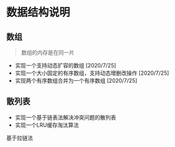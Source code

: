 ﻿# 数据结构说明

## 数组 
> 数组的内存是在同一片

- 实现一个支持动态扩容的数组						[2020/7/25]
- 实现一个大小固定的有序数组，支持动态增删改操作	[2020/7/25]
- 实现两个有序数组合并为一个有序数组				[2020/7/25]


## 散列表  
- 实现一个基于链表法解决冲突问题的散列表 
- 实现一个LRU缓存淘汰算法

基于拉链法